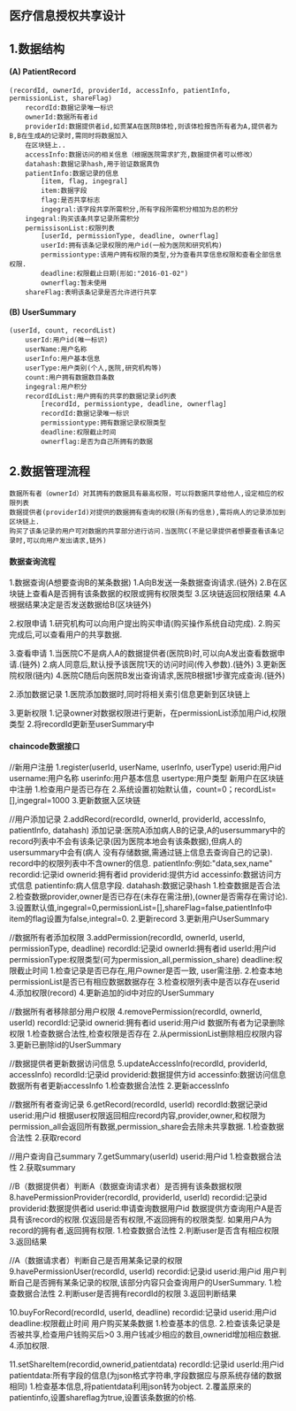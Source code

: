 ## 医疗信息授权共享设计

##  1.数据结构
#### (A) PatientRecord

    (recordId, ownerId, providerId, accessInfo, patientInfo, permissionList, shareFlag)
        recordId:数据记录唯一标识
        ownerId:数据所有者id
        providerId:数据提供者id,如贾某A在医院B体检,则该体检报告所有者为A,提供者为B,B在生成A的记录时,需同时将数据加入
        在区块链上..
        accessInfo:数据访问的相关信息（根据医院需求扩充,数据提供者可以修改）
        datahash:数据记录hash,用于验证数据真伪
        patientInfo:数据记录的信息
            [item, flag, ingegral]
            item:数据字段
            flag:是否共享标志
            ingegral:该字段共享所需积分,所有字段所需积分相加为总的积分
        ingegral:购买该条共享记录所需积分
        permissisonList:权限列表
            [userId, permissionType, deadline, ownerflag]
            userId:拥有该条记录权限的用户id(一般为医院和研究机构)
            permissiontype:该用户拥有权限的类型,分为查看共享信息权限和查看全部信息权限.
            deadline:权限截止日期(形如:"2016-01-02")
            ownerflag:暂未使用
        shareFlag:表明该条记录是否允许进行共享


#### (B) UserSummary
    (userId, count, recordList)
        userId:用户id(唯一标识)
        userName:用户名称
        userInfo:用户基本信息
        userType:用户类别(个人,医院,研究机构等)
        count:用户拥有数据数目条数
        ingegral:用户积分
        recordIdList:用户拥有的共享的数据记录id列表
            [recordId, permissiontype, deadline, ownerflag]
            recordId:数据记录唯一标识
            permissiontype:拥有数据记录权限类型
            deadline:权限截止时间
            ownerflag:是否为自己所拥有的数据

##  2.数据管理流程
    数据所有者（ownerId）对其拥有的数据具有最高权限，可以将数据共享给他人,设定相应的权限列表
    数据提供者(providerId)对提供的数据拥有查询的权限(所有的信息),需将病人的记录添加到区块链上.
    购买了该条记录的用户可对数据的共享部分进行访问.当医院C(不是记录提供者想要查看该条记录时,可以向用户发出请求,链外)

####    数据查询流程

1.数据查询(A想要查询B的某条数据)
    1.A向B发送一条数据查询请求.(链外)
    2.B在区块链上查看A是否拥有该条数据的权限或拥有权限类型
    3.区块链返回权限结果
    4.A根据结果决定是否发送数据给B(区块链外)

2.权限申请
    1.研究机构可以向用户提出购买申请(购买操作系统自动完成).
    2.购买完成后,可以查看用户的共享数据.

3.查看申请
    1.当医院C不是病人A的数据提供者(医院B)时,可以向A发出查看数据申请.(链外)
    2.病人同意后,默认授予该医院1天的访问时间(传入参数).(链外)
    3.更新医院权限(链内)
    4.医院C随后向医院B发出查询请求,医院B根据1步骤完成查询.(链外)

2.添加数据记录
    1.医院添加数据时,同时将相关索引信息更新到区块链上

3.更新权限
    1.记录owner对数据权限进行更新，在permissionList添加用户id,权限类型
    2.将recordId更新至userSummary中

####    chaincode数据接口

//新用户注册
1.register(userId, userName, userInfo, userType)
    userid:用户id
    username:用户名称
    userinfo:用户基本信息
    usertype:用户类型
    新用户在区块链中注册
    1.检查用户是否已存在
    2.系统设置初始默认值，count=0；recordList=[],ingegral=1000
    3.更新数据入区块链

//用户添加记录
2.addRecord(recordId, ownerId, providerId, accessInfo, patientInfo, datahash)
    添加记录:医院A添加病人B的记录,A的usersummary中的record列表中不会有该条记录(因为医院本地会有该条数据),但病人的usersummary中会有(病人
    没有存储数据,需通过链上信息去查询自己的记录). record中的权限列表中不含owner的信息.
    patientInfo:例如:"data,sex,name"
    recordid:记录id
    ownerid:拥有者id
    providerid:提供方id
    accessinfo:数据访问方式信息
    patientinfo:病人信息字段.
    datahash:数据记录hash
    1.检查数据是否合法
    2.检查数据provider,owner是否已存在(未存在需注册),(owner是否需存在需讨论).
    3.设置默认值,ingegral=0,permissionList=[],shareFlag=false,patientInfo中item的flag设置为false,integral=0.
    2.更新record
    3.更新用户UserSummary


//数据所有者添加权限
3.addPermission(recordId, ownerId, userId, permissionType, deadline)
    recordId:记录id
    ownerId:拥有者id
    userId:用户id
    permissionType:权限类型(可为permission_all,permission_share)
    deadline:权限截止时间
    1.检查记录是否已存在,用户owner是否一致, user需注册.
    2.检查本地permissionList是否已有相应数据数据存在
    3.检查权限列表中是否以存在userid
    4.添加权限(record)
    4.更新追加的id中对应的UserSummary

//数据所有者移除部分用户权限
4.removePermission(recordId, ownerId, userId)
    recordId:记录id
    ownerid:拥有者id
    userid:用户id
    数据所有者为记录删除权限
    1.检查数据合法性,检查权限是否存在
    2.从permissionList删除相应权限内容
    3.更新已删除id的UserSummary

//数据提供者更新数据访问信息
5.updateAccessInfo(recordId, providerId, accessInfo)
    recordId:记录id
    providerid:数据提供方id
    accessinfo:数据访问信息
    数据所有者更新accessInfo
    1.检查数据合法性
    2.更新accessInfo

//数据所有者查询记录
6.getRecord(recordId, userId)
    recordId:数据记录id
    userid:用户id
    根据user权限返回相应record内容,provider,owner,和权限为permission_all会返回所有数据,permission_share会去除未共享数据.
    1.检查数据合法性
    2.获取record

//用户查询自己summary
7.getSummary(userId)
    userid:用户id
    1.检查数据合法性
    2.获取summary

//B（数据提供者）判断A（数据查询请求者）是否拥有该条数据权限
8.havePermissionProvider(recordId, providerId, userId)
    recordid:记录id
    providerid:数据提供者id
    userid:申请查询数据用户id
    数据提供方查询用户A是否具有该record的权限.仅返回是否有权限,不返回拥有的权限类型.
    如果用户A为record的拥有者,返回拥有权限.
    1.检查数据合法性
    2.判断user是否含有相应权限
    3.返回结果

//A（数据请求者）判断自己是否用某条记录的权限
9.havePermissionUser(recordId, userId)
    recordid:记录id
    userid:用户id
    用户判断自己是否拥有某条记录的权限,该部分内容只会查询用户的UserSummary.
    1.检查数据合法性
    2.判断user是否拥有recordId的权限
    3.返回判断结果

10.buyForRecord(recordId, userId, deadline)
    recordid:记录id
    userid:用户id
    deadline:权限截止时间
    用户购买某条数据
    1.检查基本的信息.
    2.检查该条记录是否被共享,检查用户钱购买后>0
    3.用户钱减少相应的数目,ownerid增加相应数据.
    4.添加权限.

11.setShareItem(recordid,ownerid,patientdata)
    recordId:记录id
    userId:用户id
    patientdata:所有字段的信息(为json格式字符串,字段数据应与原系统存储的数据相同)
    1.检查基本信息,将patientdata利用json转为object.
    2.覆盖原来的patientinfo,设置shareflag为true,设置该条数据的价格.